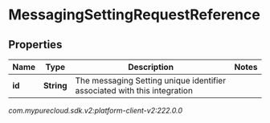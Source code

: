 # MessagingSettingRequestReference


## Properties

| Name | Type | Description | Notes |
| ------------ | ------------- | ------------- | ------------- |
| **id** | **String** | The messaging Setting unique identifier associated with this integration |  |




_com.mypurecloud.sdk.v2:platform-client-v2:222.0.0_
